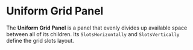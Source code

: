 # Uniform Grid Panel

The **Uniform Grid Panel** is a panel that evenly divides up available space between all of its children. Its `SlotsHorizontally` and `SlotsVertically` define the grid slots layout.

